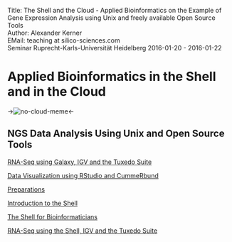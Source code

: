 Title: The Shell and the Cloud - Applied Bioinformatics on the Example of Gene Expression Analysis using Unix and freely available Open Source Tools</br>
Author: Alexander Kerner</br>
EMail: teaching at silico-sciences.com</br>
Seminar Ruprecht-Karls-Universität Heidelberg 2016-01-20 - 2016-01-22

# Applied Bioinformatics in the Shell and in the Cloud

->![no-cloud-meme](http://simpleql.com/wp-content/uploads/2015/10/No-cloud-MEME.jpg)<-

## NGS Data Analysis Using Unix and Open Source Tools 

[RNA-Seq using Galaxy, IGV and the Tuxedo Suite](galaxy_rna-seq_tuxedo)

[Data Visualization using RStudio and CummeRbund](rstudio_cummerbund)

[Preparations](preparations)

[Introduction to the Shell](shell_intro)

[The Shell for Bioinformaticians](shell_bioinformatics)

[RNA-Seq using the Shell, IGV and the Tuxedo Suite](shell_rna-seq_tuxedo)